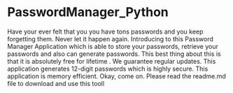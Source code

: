 # PasswordManager_Python
Have your ever felt that you you have tons passwords and you keep forgetting them. Never let it happen again. Introducing to this Password Manager Application which is able to store your passwords, retrieve your passwords and also can generate passwords. This best thing about this is that it is absolutely free for lifetime . We guarantee regular updates. This application generates 12-digit passwords which is highly secure. This application is memory efficient. Okay, come on. Please read the readme.md file to download and use this tooll
